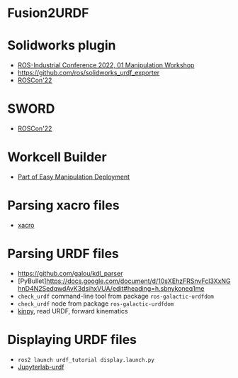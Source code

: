 # Fusion2URDF

# Solidworks plugin

- [ROS-Industrial Conference 2022, 01 Manipulation Workshop](https://www.youtube.com/watch?v=1AGtBWfMwZk)
- https://github.com/ros/solidworks_urdf_exporter
- [ROSCon'22](https://vimeo.com/showcase/9954564/video/767155036)

# SWORD

- [ROSCon'22](https://youtu.be/mkYRL72wiPo?list=PLXUpEXjGC63zhIdE2P9yZioRTXdkW2PFX&t=1107)

# Workcell Builder

- [Part of Easy Manipulation Deployment](https://easy-manipulation-deployment-docs.readthedocs.io/en/latest/emd_packages/workcell_builder/workcell_builder.html)

# Parsing xacro files

- [xacro](https://github.com/ros/xacro)

# Parsing URDF files

- https://github.com/galou/kdl_parser
- [PyBullet]https://docs.google.com/document/d/10sXEhzFRSnvFcl3XxNGhnD4N2SedqwdAvK3dsihxVUA/edit#heading=h.sbnykoneq1me
- `check_urdf` command-line tool from package `ros-galactic-urdfdom`
- `check_urdf` node from package `ros-galactic-urdfdom`
- [kinpy](https://github.com/neka-nat/kinpy), read URDF, forward kinematics

# Displaying URDF files

- `ros2 launch urdf_tutorial display.launch.py`
- [Jupyterlab-urdf](https://jupyterlab-urdf.readthedocs.io/en/latest/)

